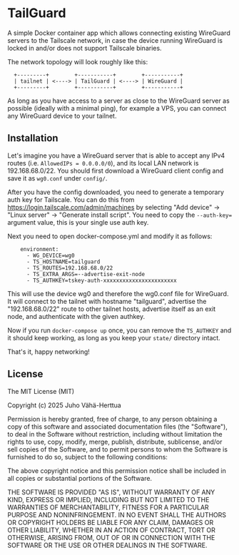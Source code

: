 # TailGuard

A simple Docker container app which allows connecting existing WireGuard
servers to the Tailscale network, in case the device running WireGuard is
locked in and/or does not support Tailscale binaries.

The network topology will look roughly like this:
```
  +---------+        +-----------+        +-----------+
  | tailnet | <----> | TailGuard | <----> | WireGuard |
  +---------+        +-----------+        +-----------+
```

As long as you have access to a server as close to the WireGuard server as
possible (ideally with a minimal ping), for example a VPS, you can connect any
WireGuard device to your tailnet.

## Installation

Let's imagine you have a WireGuard server that is able to accept any IPv4
routes (i.e. `AllowedIPs = 0.0.0.0/0`), and its local LAN network is
192.168.68.0/22. You should first download a WireGuard client config and
save it as `wg0.conf` under `config/`.

After you have the config downloaded, you need to generate a temporary auth key
for Tailscale. You can do this from https://login.tailscale.com/admin/machines
by selecting "Add device" -> "Linux server" -> "Generate install script". You
need to copy the `--auth-key=` argument value, this is your single use auth key.

Next you need to open docker-compose.yml and modify it as follows:

```
    environment:
      - WG_DEVICE=wg0
      - TS_HOSTNAME=tailguard
      - TS_ROUTES=192.168.68.0/22
      - TS_EXTRA_ARGS=--advertise-exit-node
      - TS_AUTHKEY=tskey-auth-xxxxxxxxxxxxxxxxxxxxxxx
```
This will use the device wg0 and therefore the wg0.conf file for WireGuard. It
will connect to the tailnet with hostname "tailguard", advertise the
"192.168.68.0/22" route to other tailnet hosts, advertise itself as an exit
node, and authenticate with the given authkey.

Now if you run `docker-compose up` once, you can remove the `TS_AUTHKEY` and it
should keep working, as long as you keep your `state/` directory intact.

That's it, happy networking!

## License
 
The MIT License (MIT)

Copyright (c) 2025 Juho Vähä-Herttua

Permission is hereby granted, free of charge, to any person obtaining a copy of this software and associated documentation files (the "Software"), to deal in the Software without restriction, including without limitation the rights to use, copy, modify, merge, publish, distribute, sublicense, and/or sell copies of the Software, and to permit persons to whom the Software is furnished to do so, subject to the following conditions:

The above copyright notice and this permission notice shall be included in all copies or substantial portions of the Software.

THE SOFTWARE IS PROVIDED "AS IS", WITHOUT WARRANTY OF ANY KIND, EXPRESS OR IMPLIED, INCLUDING BUT NOT LIMITED TO THE WARRANTIES OF MERCHANTABILITY, FITNESS FOR A PARTICULAR PURPOSE AND NONINFRINGEMENT. IN NO EVENT SHALL THE AUTHORS OR COPYRIGHT HOLDERS BE LIABLE FOR ANY CLAIM, DAMAGES OR OTHER LIABILITY, WHETHER IN AN ACTION OF CONTRACT, TORT OR OTHERWISE, ARISING FROM, OUT OF OR IN CONNECTION WITH THE SOFTWARE OR THE USE OR OTHER DEALINGS IN THE SOFTWARE.
